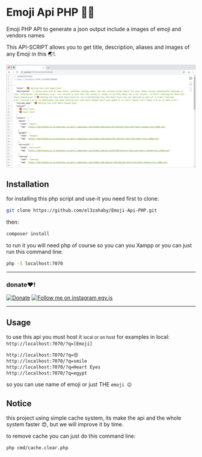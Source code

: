 # Emoji Api PHP 🎉💃
Emoji PHP API to generate a json output  include a images of emoji and vendors names

This API-SCRIPT allows you to get title, description, aliases and images of any Emoji in this 🌏!.

![Emoji Api PHP](screen1.png)

## Installation
for installing this php script and use-it you need first to clone:
```bash
git clone https://github.com/el3zahaby/Emoji-Api-PHP.git
``` 
then:
```bash
composer install
``` 
to run it you will need php of course so you can you Xampp or you can just run this command line:
```bash
php -S localhost:7070
``` 
----
### donate❤!
[![Donate](https://img.shields.io/badge/Donate-PayPal-blue.svg)](https://paypal.me/el3zahaby/10) 
[![Follow me on instagram egy.js](https://img.shields.io/badge/Follow-Instagram-%23C13584)](http://instagram.com/egy.js)

----

## Usage
to use this api you must host it <small>local or on host</small>
for examples in local: `http://localhost:7070/?q=[Emoji]`
```
http://localhost:7070/?q=😍
http://localhost:7070/?q=smile
http://localhost:7070/?q=Heart Eyes
http://localhost:7070/?q=egypt
```
so you can use name of emoji or just THE `emoji 😊`

## Notice
this project using simple cache system, its make the api and the whole system faster 😍, but we will improve it by time.

to remove cache you can just do this command line:
```bash
php cmd/cache.clear.php
``` 

